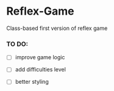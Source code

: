 # Reflex-Game
Class-based first version of reflex game

### TO DO:
- [ ] improve game logic
- [ ] add difficulties level
- [ ] better styling



